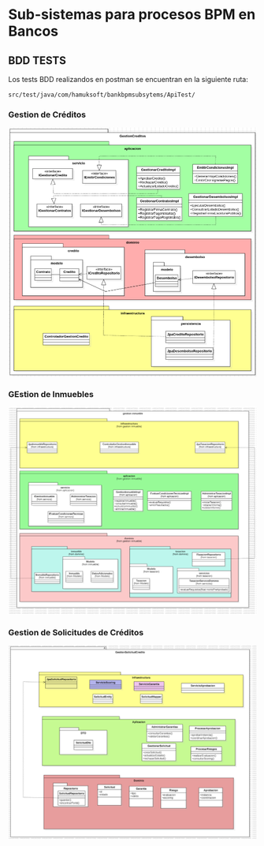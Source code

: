 # Sub-sistemas para procesos BPM en Bancos

## BDD TESTS
Los tests BDD realizandos en postman se encuentran en la siguiente ruta:
```
src/test/java/com/hamuksoft/bankbpmsubsytems/ApiTest/
```

### Gestion de Créditos

![](screenshots/GestionCreditos.png)

### GEstion de Inmuebles
![](screenshots/GestionInmuebles.png)

### Gestion de Solicitudes de Créditos

![](screenshots/GestionSolicitudCredito.png)